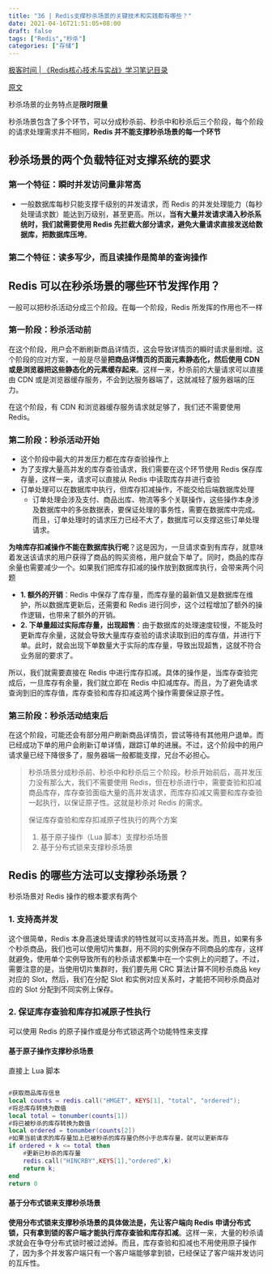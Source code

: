 ```yaml
---
title: "36 | Redis支撑秒杀场景的关键技术和实践都有哪些？"
date: 2021-04-16T21:51:05+08:00
draft: false
tags: ["Redis","秒杀"]
categories: ["存储"]
---
```


[极客时间 | 《Redis核心技术与实战》学习笔记目录](../dir)

[原文](https://time.geekbang.org/column/article/307421)

秒杀场景的业务特点是**限时限量**

秒杀场景包含了多个环节，可以分成秒杀前、秒杀中和秒杀后三个阶段，每个阶段的请求处理需求并不相同，**Redis 并不能支撑秒杀场景的每一个环节**

## 秒杀场景的两个负载特征对支撑系统的要求

### 第一个特征：瞬时并发访问量非常高

- 一般数据库每秒只能支撑千级别的并发请求，而 Redis 的并发处理能力（每秒处理请求数）能达到万级别，甚至更高。所以，**当有大量并发请求涌入秒杀系统时，我们就需要使用 Redis 先拦截大部分请求，避免大量请求直接发送给数据库，把数据库压垮**。

### 第二个特征：读多写少，而且读操作是简单的查询操作

## Redis 可以在秒杀场景的哪些环节发挥作用？

一般可以把秒杀活动分成三个阶段。在每一个阶段，Redis 所发挥的作用也不一样

### 第一阶段：秒杀活动前

在这个阶段，用户会不断刷新商品详情页，这会导致详情页的瞬时请求量剧增。这个阶段的应对方案，一般是尽量**把商品详情页的页面元素静态化，然后使用 CDN 或是浏览器把这些静态化的元素缓存起来**。这样一来，秒杀前的大量请求可以直接由 CDN 或是浏览器缓存服务，不会到达服务器端了，这就减轻了服务器端的压力。

在这个阶段，有 CDN 和浏览器缓存服务请求就足够了，我们还不需要使用 Redis。

### 第二阶段：秒杀活动开始

- 这个阶段中最大的并发压力都在库存查验操作上
- 为了支撑大量高并发的库存查验请求，我们需要在这个环节使用 Redis 保存库存量，这样一来，请求可以直接从 Redis 中读取库存并进行查验
- 订单处理可以在数据库中执行，但库存扣减操作，不能交给后端数据库处理
  - 订单处理会涉及支付、商品出库、物流等多个关联操作，这些操作本身涉及数据库中的多张数据表，要保证处理的事务性，需要在数据库中完成。而且，订单处理时的请求压力已经不大了，数据库可以支撑这些订单处理请求。

**为啥库存扣减操作不能在数据库执行呢**？这是因为，一旦请求查到有库存，就意味着发送该请求的用户获得了商品的购买资格，用户就会下单了。同时，商品的库存余量也需要减少一个。如果我们把库存扣减的操作放到数据库执行，会带来两个问题

- **1. 额外的开销**：Redis 中保存了库存量，而库存量的最新值又是数据库在维护，所以数据库更新后，还需要和 Redis 进行同步，这个过程增加了额外的操作逻辑，也带来了额外的开销。
- **2. 下单量超过实际库存量，出现超售**：由于数据库的处理速度较慢，不能及时更新库存余量，这就会导致大量库存查验的请求读取到旧的库存值，并进行下单。此时，就会出现下单数量大于实际的库存量，导致出现超售，这就不符合业务层的要求了。

所以，我们就需要直接在 Redis 中进行库存扣减。具体的操作是，当库存查验完成后，一旦库存有余量，我们就立即在 Redis 中扣减库存。而且，为了避免请求查询到旧的库存值，库存查验和库存扣减这两个操作需要保证原子性。

### 第三阶段：秒杀活动结束后

在这个阶段，可能还会有部分用户刷新商品详情页，尝试等待有其他用户退单。而已经成功下单的用户会刷新订单详情，跟踪订单的进展。不过，这个阶段中的用户请求量已经下降很多了，服务器端一般都能支撑，兄台不必担心。

> 秒杀场景分成秒杀前、秒杀中和秒杀后三个阶段。秒杀开始前后，高并发压力没有那么大，我们不需要使用 Redis，但在秒杀进行中，需要查验和扣减商品库存，库存查验面临大量的高并发请求，而库存扣减又需要和库存查验一起执行，以保证原子性。这就是秒杀对 Redis 的需求。
> 
> 保证库存查验和库存扣减原子性执行的两个方案
> 1. 基于原子操作（Lua 脚本）支撑秒杀场景
> 2. 基于分布式锁来支撑秒杀场景

## Redis 的哪些方法可以支撑秒杀场景？

秒杀场景对 Redis 操作的根本要求有两个

### 1. 支持高并发

这个很简单，Redis 本身高速处理请求的特性就可以支持高并发。而且，如果有多个秒杀商品，我们也可以使用切片集群，用不同的实例保存不同商品的库存，这样就避免，使用单个实例导致所有的秒杀请求都集中在一个实例上的问题了。不过，需要注意的是，当使用切片集群时，我们要先用 CRC 算法计算不同秒杀商品 key 对应的 Slot，然后，我们在分配 Slot 和实例对应关系时，才能把不同秒杀商品对应的 Slot 分配到不同实例上保存。

### 2. 保证库存查验和库存扣减原子性执行

可以使用 Redis 的原子操作或是分布式锁这两个功能特性来支撑

#### 基于原子操作支撑秒杀场景

直接上 Lua 脚本

```lua

#获取商品库存信息            
local counts = redis.call("HMGET", KEYS[1], "total", "ordered");
#将总库存转换为数值
local total = tonumber(counts[1])
#将已被秒杀的库存转换为数值
local ordered = tonumber(counts[2])  
#如果当前请求的库存量加上已被秒杀的库存量仍然小于总库存量，就可以更新库存         
if ordered + k <= total then
    #更新已秒杀的库存量
    redis.call("HINCRBY",KEYS[1],"ordered",k) 
    return k;  
end               
return 0
```

#### 基于分布式锁来支撑秒杀场景

**使用分布式锁来支撑秒杀场景的具体做法是，先让客户端向 Redis 申请分布式锁，只有拿到锁的客户端才能执行库存查验和库存扣减**。这样一来，大量的秒杀请求就会在争夺分布式锁时被过滤掉。而且，库存查验和扣减也不用使用原子操作了，因为多个并发客户端只有一个客户端能够拿到锁，已经保证了客户端并发访问的互斥性。